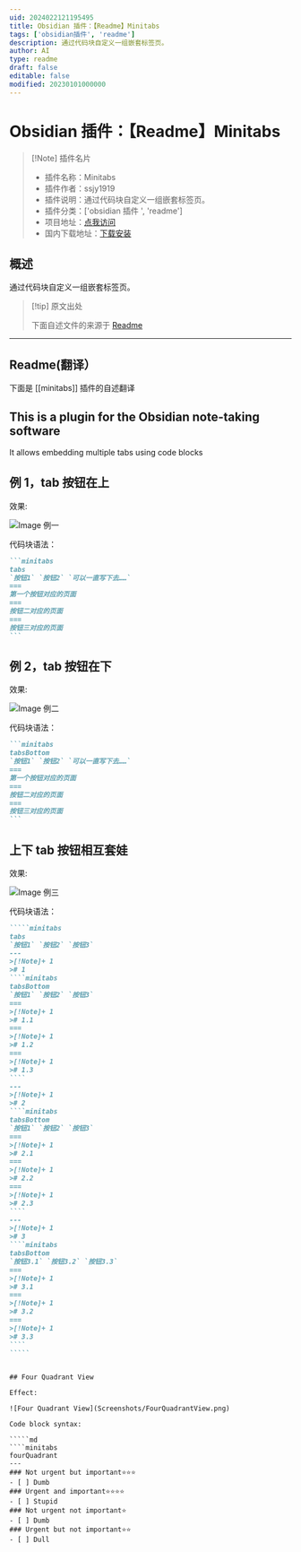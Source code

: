 ```yaml
---
uid: 2024022121195495
title: Obsidian 插件：【Readme】Minitabs
tags: ['obsidian插件', 'readme']
description: 通过代码块自定义一组嵌套标签页。
author: AI
type: readme
draft: false
editable: false
modified: 20230101000000
---
```


# Obsidian 插件：【Readme】Minitabs

> [!Note] 插件名片
> - 插件名称：Minitabs
> - 插件作者：ssjy1919
> - 插件说明：通过代码块自定义一组嵌套标签页。
> - 插件分类：['obsidian 插件 ', 'readme']
> - 项目地址：[点我访问](https://github.com/ssjy1919/Obsidian-minitabs)
> - 国内下载地址：[下载安装](https://pkmer.cn/products/plugin/pluginMarket/?minitabs)

## 概述

通过代码块自定义一组嵌套标签页。

> [!tip] 原文出处
>
>下面自述文件的来源于 [Readme](https://ghproxy.net/https://raw.githubusercontent.com/ssjy1919/Obsidian-minitabs/master/README.md)
>

---

## Readme(翻译）

下面是 [[minitabs]] 插件的自述翻译

## This is a plugin for the Obsidian note-taking software

It allows embedding multiple tabs using code blocks

## 例 1，tab 按钮在上

效果:

 ![Image 例一](Screenshots/例一.png)

 代码块语法：

````md
```minitabs
tabs
`按钮1` `按钮2` `可以一直写下去……` 
===
第一个按钮对应的页面
===
按钮二对应的页面
===
按钮三对应的页面
```
````

## 例 2，tab 按钮在下

效果:

 ![Image 例二](Screenshots/例二.png)

 代码块语法：

````md
```minitabs
tabsBottom
`按钮1` `按钮2` `可以一直写下去……` 
===
第一个按钮对应的页面
===
按钮二对应的页面
===
按钮三对应的页面
```
````

## 上下 tab 按钮相互套娃

效果:

 ![Image 例三](Screenshots/例三.png)

 代码块语法：

``````md
`````minitabs
tabs
`按钮1` `按钮2` `按钮3` 
---
>[!Note]+ 1
># 1
````minitabs
tabsBottom
`按钮1` `按钮2` `按钮3` 
===
>[!Note]+ 1
># 1.1
===
>[!Note]+ 1
># 1.2
===
>[!Note]+ 1
># 1.3
````
---
>[!Note]+ 1
># 2
````minitabs
tabsBottom
`按钮1` `按钮2` `按钮3` 
===
>[!Note]+ 1
># 2.1
===
>[!Note]+ 1
># 2.2
===
>[!Note]+ 1
># 2.3
````
---
>[!Note]+ 1
># 3
````minitabs
tabsBottom
`按钮3.1` `按钮3.2` `按钮3.3` 
===
>[!Note]+ 1
># 3.1
===
>[!Note]+ 1
># 3.2
===
>[!Note]+ 1
># 3.3
````
`````
``````

````

## Four Quadrant View

Effect:

![Four Quadrant View](Screenshots/FourQuadrantView.png)

Code block syntax:

`````md
````minitabs
fourQuadrant
---
### Not urgent but important⭐⭐⭐
- [ ] Dumb
### Urgent and important⭐⭐⭐⭐
- [ ] Stupid
### Not urgent not important⭐
- [ ] Dumb
### Urgent but not important⭐⭐
- [ ] Dull



